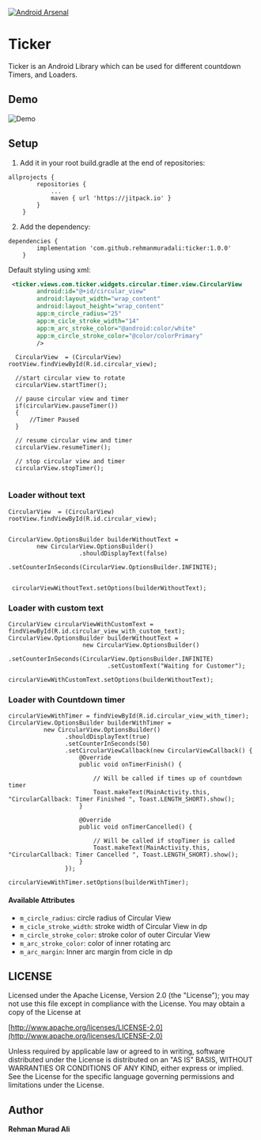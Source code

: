 [![Android Arsenal]( https://img.shields.io/badge/Android%20Arsenal-Ticker-green.svg?style=flat )]( https://android-arsenal.com/details/1/7322 )

# Ticker
Ticker is an Android Library which can be used for different countdown Timers, and Loaders. 

## Demo

![Demo](https://media.giphy.com/media/51Y11x6QjsTgrF4cds/giphy.gif)

## Setup
1. Add it in your root build.gradle at the end of repositories:
```
allprojects {
		repositories {
			...
			maven { url 'https://jitpack.io' }
		}
	}
```

2. Add the dependency:
```
dependencies {
		implementation 'com.github.rehmanmuradali:ticker:1.0.0'
	}
```



Default styling using xml:
```xml
 <ticker.views.com.ticker.widgets.circular.timer.view.CircularView
        android:id="@+id/circular_view"
        android:layout_width="wrap_content"
        android:layout_height="wrap_content"
        app:m_circle_radius="25"
        app:m_cicle_stroke_width="14"
        app:m_arc_stroke_color="@android:color/white"
        app:m_circle_stroke_color="@color/colorPrimary"
        />

```

```
  CircularView  = (CircularView) rootView.findViewById(R.id.circular_view);
  
  //start circular view to rotate
  circularView.startTimer();
  
  // pause circular view and timer
  if(circularView.pauseTimer())
  {
      //Timer Paused
  }
  
  // resume circular view and timer
  circularView.resumeTimer();
  
  // stop circular view and timer
  circularView.stopTimer();
  
```





### Loader without text
```
CircularView  = (CircularView) rootView.findViewById(R.id.circular_view);


CircularView.OptionsBuilder builderWithoutText = 
		new CircularView.OptionsBuilder()
                	.shouldDisplayText(false)
                	.setCounterInSeconds(CircularView.OptionsBuilder.INFINITE);
                        
                
 circularViewWithoutText.setOptions(builderWithoutText);

```


### Loader with custom text

```
CircularView circularViewWithCustomText = findViewById(R.id.circular_view_with_custom_text);
CircularView.OptionsBuilder builderWithoutText = 
                     new CircularView.OptionsBuilder()
                            .setCounterInSeconds(CircularView.OptionsBuilder.INFINITE)
                            .setCustomText("Waiting for Customer");
                
circularViewWithCustomText.setOptions(builderWithoutText);
```

### Loader with Countdown timer
```
circularViewWithTimer = findViewById(R.id.circular_view_with_timer);
CircularView.OptionsBuilder builderWithTimer = 
          new CircularView.OptionsBuilder()
                .shouldDisplayText(true)
                .setCounterInSeconds(50)
                .setCircularViewCallback(new CircularViewCallback() {
                    @Override
                    public void onTimerFinish() {
                    
                        // Will be called if times up of countdown timer
                        Toast.makeText(MainActivity.this, "CircularCallback: Timer Finished ", Toast.LENGTH_SHORT).show();
                    }

                    @Override
                    public void onTimerCancelled() {
                    
                        // Will be called if stopTimer is called
                        Toast.makeText(MainActivity.this, "CircularCallback: Timer Cancelled ", Toast.LENGTH_SHORT).show();
                    }
                });

circularViewWithTimer.setOptions(builderWithTimer);
```

#### Available Attributes
+ ``m_circle_radius``: circle radius of Circular View
+ ``m_cicle_stroke_width``: stroke width of Circular View in dp
+ ``m_circle_stroke_color``: stroke color of outer Circular View
+ ``m_arc_stroke_color``: color of inner rotating arc
+ ``m_arc_margin``: Inner arc margin from cicle in dp

## LICENSE
Licensed under the Apache License, Version 2.0 (the "License"); you may not use this file except in compliance with the License. You may obtain a copy of the License at

[http://www.apache.org/licenses/LICENSE-2.0](http://www.apache.org/licenses/LICENSE-2.0)

Unless required by applicable law or agreed to in writing, software distributed under the License is distributed on an "AS IS" BASIS, WITHOUT WARRANTIES OR CONDITIONS OF ANY KIND, either express or implied. See the License for the specific language governing permissions and limitations under the License.

## Author
**Rehman Murad Ali**

